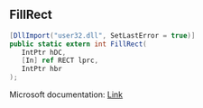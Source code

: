 ## FillRect

```csharp
[DllImport("user32.dll", SetLastError = true)]
public static extern int FillRect(
   IntPtr hDC,
   [In] ref RECT lprc,
   IntPtr hbr
);
```

Microsoft documentation: [Link](https://docs.microsoft.com/en-us/windows/win32/api/winuser/nf-winuser-fillrect)
